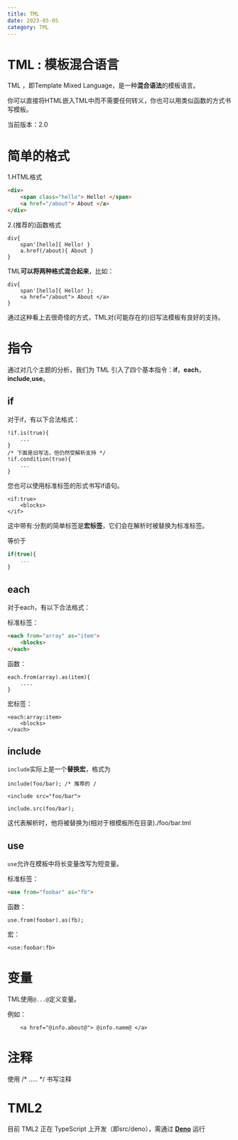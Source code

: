 ```yaml
---
title: TML
date: 2023-05-05
category: TML
---
```


# TML : 模板混合语言

TML ，即Template Mixed Language，是一种**混合语法**的模板语言。

你可以直接将HTML嵌入TML中而不需要任何转义，你也可以用类似函数的方式书写模板。

当前版本：2.0

# 简单的格式

1.HTML格式
```html
<div>
    <span class="hello"> Hello! </span>
    <a href="/about"> About </a>
</div>
```

2.(推荐的)函数格式
```tml
div{
    span'[hello]{ Hello! }
    a.href(/about){ About }
}
```

TML**可以将两种格式混合起来**，比如：
```
div{
    span'[hello]{ Hello! };
    <a href="/about"> About </a>
}
```

通过这种看上去很奇怪的方式，TML对\(可能存在的\)旧写法模板有良好的支持。

# 指令

通过对几个主题的分析，我们为 TML 引入了四个基本指令：**if**，**each**，**include**,**use**。

## if

对于if，有以下合法格式：

```
!if.is(true){
    ...
}
/* 下面是旧写法，但仍然受解析支持 */
!if.condition(true){
    ...
}
```

您也可以使用标准标签的形式书写if语句。

```
<if:true>
    <blocks>
</if>
```
这中带有:分割的简单标签是**宏标签**，它们会在解析时被替换为标准标签。

等价于
```js
if(true){
    ...
}
```

## each

对于each，有以下合法格式：

标准标签：
```html
<each from="array" as="item">
    <blocks>
</each>
```

函数：
```
each.from(array).as(item){
    ....
}
```

宏标签：
```
<each:array:item>
    <blocks>
</each>
```

## include

```include```实际上是一个**替换宏**，格式为

```
include(foo/bar); /* 推荐的 /
```
```
<include src="foo/bar">
```
```
include.src(foo/bar);
```

这代表解析时，他将被替换为(相对于根模板所在目录)./foo/bar.tml

## use

```use```允许在模板中将长变量改写为短变量。

标准标签：
```html
<use from="foobar" as="fb">
```

函数：
```tml
use.from(foobar).as(fb);
```

宏：
```tml
<use:foobar:fb>
```

# 变量

TML使用```@...@```定义变量。

例如：
```
    <a href="@info.about@"> @info.name@ </a>
```

# 注释

使用 \/\* ..... \*\/ 书写注释

# TML2

目前 TML2 正在 TypeScript 上开发（即src/deno），需通过 [**Deno**](https://deno.land) 运行
